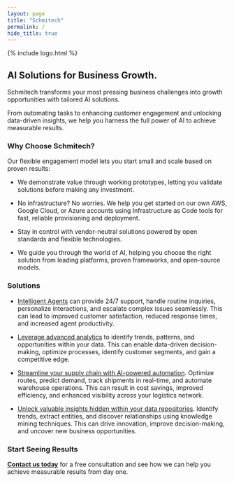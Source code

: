 ```yaml
---
layout: page
title: "Schmitech"
permalink: /
hide_title: true
---
```


{% include logo.html %}


## AI Solutions for Business Growth.

Schmitech transforms your most pressing business challenges into growth opportunities with tailored AI solutions.

From automating tasks to enhancing customer engagement and unlocking data-driven insights, we help you harness the full power of AI to achieve measurable results.

### Why Choose Schmitech?

Our flexible engagement model lets you start small and scale based on proven results:

- We demonstrate value through working prototypes, letting you validate solutions before making any investment.

- No infrastructure? No worries. We help you get started on our own AWS, Google Cloud, or Azure accounts using Infrastructure as Code tools for fast, reliable provisioning and deployment.

- Stay in control with vendor-neutral solutions powered by open standards and flexible technologies.

- We guide you through the world of AI, helping you choose the right solution from leading platforms, proven frameworks, and open-source models.

### Solutions

-  [Intelligent Agents](/solutions/intelligent-agents) can provide 24/7 support, handle routine inquiries, personalize interactions, and escalate complex issues seamlessly. This can lead to improved customer satisfaction, reduced response times, and increased agent productivity. 

-  [Leverage advanced analytics](/solutions/business-intelligence) to identify trends, patterns, and opportunities within your data. This can enable data-driven decision-making, optimize processes, identify customer segments, and gain a competitive edge.

- [Streamline your supply chain with AI-powered automation](/solutions/supply-chain-intelligence). Optimize routes, predict demand, track shipments in real-time, and automate warehouse operations. This can result in cost savings, improved efficiency, and enhanced visibility across your logistics network.

- [Unlock valuable insights hidden within your data repositories](/solutions/knowledge-mining). Identify trends, extract entities, and discover relationships using knowledge mining techniques. This can drive innovation, improve decision-making, and uncover new business opportunities.

### Start Seeing Results

**[Contact us today](/contact)** for a free consultation and see how we can help you achieve measurable results from day one.